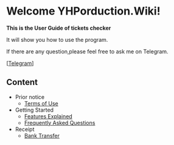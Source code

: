 # Welcome YHPorduction.Wiki!

**This is the User Guide of tickets checker**

It will show you how to use the program.

If there are any question,please feel free to ask me on Telegram.

[[Telegram](https://t.me/yzfung)]

## Content
- Prior notice   
	- [Terms of Use](PriorNotice/TermsofUse.md)
- Getting Started
	- [Features Explained](GettingStarted/Features.md)
	- [Frequently Asked Questions](GettingStarted/FrequentlyAskedQuestions.md)
- Receipt
	- [Bank Transfer](Receipt/BankTransfer.md)
